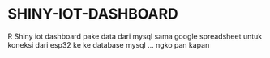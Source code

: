 # SHINY-IOT-DASHBOARD
R Shiny iot dashboard
pake data dari mysql sama google spreadsheet
untuk koneksi dari esp32 ke ke database mysql ... ngko pan kapan

